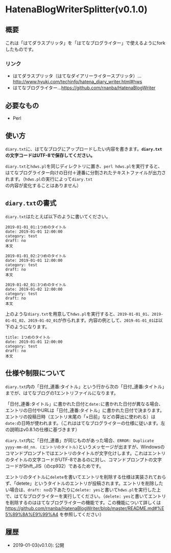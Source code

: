 # HatenaBlogWriterSplitter(v0.1.0)

## 概要
これは「はてダラスプリッタ」を「はてなブログライター」で使えるようにforkしたものです。

### リンク
- はてダラスプリッタ（はてなダイアリーライタースプリッタ）…http://www.hyuki.com/techinfo/hatena_diary_writer.html#hws
- はてなブログライター…https://github.com/rnanba/HatenaBlogWriter

## 必要なもの
- Perl

## 使い方
``diary.txt``に、はてなブログにアップロードしたい内容を書きます。**``diary.txt``の文字コードはUTF-8で保存してください。**

``diary.txt``と``hdws.pl``を同じディレクトリに置き、``perl hdws.pl``を実行すると、はてなブログライター向けの日付＋連番に分割されたテキストファイルが出力されます。（``hdws.pl``の実行によって``diary.txt``の内容が変化することはありません）

## ``diary.txt``の書式

``diary.txt``はたとえば以下のように書いてください。

```
2019-01-01_01:1つめのタイトル
date: 2019-01-01 12:00:00
category: test
draft: no
本文

2019-01-01_02:2つめのタイトル
date: 2019-01-01 12:00:00
category: test
draft: no
本文

2019-01-02_01:3つめのタイトル
date: 2019-01-02 12:00:00
category: test
draft: no
本文
```

上のような``diary.txt``を用意して``hdws.pl``を実行すると、``2019-01-01_01``、``2019-01-01_02``、``2019-01-02_01``が作られます。内容の例として、``2019-01-01_01``は以下のようになります。

```
title: 1つめのタイトル
date: 2019-01-01 12:00:00
category: test
draft: no
本文

```

## 仕様や制限について

``diary.txt``内の「日付_連番:タイトル」という行から次の「日付_連番:タイトル」までが、はてなブログの1エントリファイルになります。

「日付_連番:タイトル」に書かれた日付と``date:``に書かれた日付が異なる場合、エントリの日付やURLは「日付_連番:タイトル」に書かれた日付で決まります。エントリの投稿日時（エントリ末尾の「×日前」などの算出に使われる）は``date:``の日時が使われます。（これははてなブログライターの仕様に従います。左の説明はv0.8.1の仕様に基づきます）

``diary.txt``内に「日付_連番」が同じものがあった場合、``ERROR: Duplicate yyyy-mm-dd_nn. (エントリのタイトル)``というメッセージが出ますが、Windowsのコマンドプロンプトではエントリのタイトルが文字化けします。これはエントリのタイトルの文字コードがUTF-8であるのに対し、コマンドプロンプトの文字コードがShift_JIS（のcp932）であるためです。

エントリのタイトルに``delete``を書いてエントリを削除する仕様は実装されておらず、「detete」というタイトルのエントリが投稿されます。エントリを削除したい場合は、``draft: no``の下あたりに``delete: yes``と書いて``hdws.pl``を実行した上で、はてなブログライターを実行してください。（``delete: yes``と書いてエントリを削除するのははてなブログライターの機能です。この機能について詳しくは https://github.com/rnanba/HatenaBlogWriter/blob/master/README.md#%E5%89%8A%E9%99%A4 を参照してください）

## 履歴
- 2019-01-03(v0.1.0): 公開
